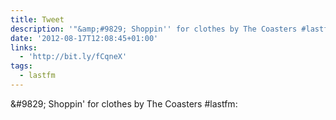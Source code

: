 ```yaml
---
title: Tweet
description: '"&amp;#9829; Shoppin'' for clothes by The Coasters #lastfm: "'
date: '2012-08-17T12:08:45+01:00'
links:
  - 'http://bit.ly/fCqneX'
tags:
  - lastfm
---
```

&amp;#9829; Shoppin' for clothes by The Coasters #lastfm: 
